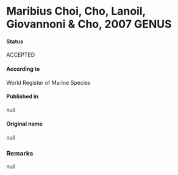 Maribius Choi, Cho, Lanoil, Giovannoni & Cho, 2007 GENUS
=======

#### Status
ACCEPTED

#### According to
World Register of Marine Species

#### Published in
null

#### Original name
null

### Remarks
null